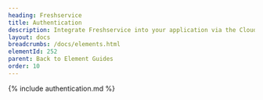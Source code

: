 ```yaml
---
heading: Freshservice
title: Authentication
description: Integrate Freshservice into your application via the Cloud Elements APIs.
layout: docs
breadcrumbs: /docs/elements.html
elementId: 252
parent: Back to Element Guides
order: 10
---
```


{% include authentication.md %}
